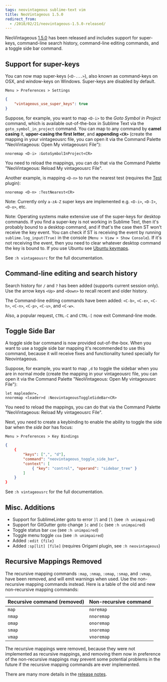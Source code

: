 ```yaml
---
tags: neovintageous sublime-text vim
title: NeoVintageous 1.5.0
redirect_from:
  - /2018/02/21/neovintageous-1.5.0-released/
---
```

NeoVintageous [1.5.0](https://github.com/NeoVintageous/NeoVintageous) has been released and includes support for super-keys, command-line search history, command-line editing commands, and a toggle side bar command.

## Support for super-keys

You can now map super-keys (`<D-...>`), also known as command-keys on OSX, and window-keys on Windows. Super-keys are disabled by default.

`Menu > Preferences > Settings`

```json
{
    "vintageous_use_super_keys": true
}
```

Suppose, for example, you want to map `<D-i>` to the *Goto Symbol in Project* command, which is available out-of-the-box in Sublime Text via the `goto_symbol_in_project` command. You can map to any command by **camel casing** it, **upper-casing the first letter**, and **appending `<CR>`** (create the mapping in your vintageousrc file, you can open it via the Command Palette "NeoVintageous: Open My vintageousrc File"):

```viml
nnoremap <D-i> :GotoSymbolInProject<CR>
```

You need to reload the mappings, you can do that via the Command Palette "NeoVintageous: Reload My vintageousrc File".

Another example, is mapping `<D-n>` to run the nearest test (requires the [Test](https://github.com/gerardroche/sublime-test) plugin):

```viml
nnoremap <D-n> :TestNearest<CR>
```

Note: Currently only `a-zA-Z` super keys are implemented e.g. `<D-i>`, `<D-I>`, `<D-o>`, etc.

Note: Operating systems make extensive use of the super-keys for desktop commands. If you find a super-key is not working in Sublime Text, then it's probably bound to a desktop command, and if that's the case then ST won't receive the key event. You can check if ST is receiving the event by running `sublime.log_input(True)` in the console (`Menu > View > Show Console`). If it's not receiving the event, then you need to clear whatever desktop command the key is bound to. If you use Ubuntu see [Ubuntu keymaps](/2018/02/17/ubuntu-keymaps).

See `:h vintageousrc` for the full documentation.

## Command-line editing and search history

Search history for `/` and `?` has been added (supports current session only). Use the arrow keys `<Up>` and `<Down>` to recall recent and older history.

The Command-line editing commands have been added: `<C-b>`, `<C-e>`, `<C-h>`, `<C-n>`, `<C-p>`, `<C-u>`, and `<C-w>`.

Also, a popular request, `CTRL-C` and `CTRL-[` now exit Command-line mode.

## Toggle Side Bar

A toggle side bar command is now provided out-of-the-box. When you want to use a toggle side bar mapping it's recommended to use this command, because it will receive fixes and functionality tuned specially for Neovintageous.

Suppose, for example, you want to map `,d` to toggle the sidebar when you are in normal mode (create the mapping in your vintageousrc file, you can open it via the Command Palette "NeoVintageous: Open My vintageousrc File"):

```viml
let mapleader=,
nnoremap <leader>d :NeovintageousToggleSideBar<CR>
```

You need to reload the mappings, you can do that via the Command Palette "NeoVintageous: Reload My vintageousrc File".

Next, you need to create a keybinding to enable the ability to toggle the side bar when the *side bar* has focus:

`Menu > Preferences > Key Bindings`

```json
{
    {
        "keys": [",", "d"],
        "command": "neovintageous_toggle_side_bar",
        "context": [
            { "key": "control", "operand": "sidebar_tree" }
        ]
    }
}
```

See `:h vintageousrc` for the full documentation.

## Misc. Additions

* Support for SublimeLinter goto to error `]l` and `[l` (see `:h unimpaired`)
* Support for GitGutter goto change `]c` and `[c` (see `:h unimpaired`)
* Toggle status bar `coe` (see `:h unimpaired`)
* Toggle menu toggle `coa` (see `:h unimpaired`)
* Added `:edit {file}`
* Added `:sp[lit] [file]` (requires Origami plugin, see `:h neovintageous`)

## Recursive Mappings Removed

The recursive mapping commands `:map`, `:nmap`, `:omap`, `:smap`, and `:vmap`, have been removed, and will emit warnings when used. Use the non-recursive mapping commands instead. Here is a table of the old and new non-recursive mapping commands:

Recursive command  (removed) | Non-recursive command
---------------------------- | ---------------------
`map` | `noremap`
`nmap` | `nnoremap`
`omap` | `onoremap`
`smap` | `snoremap`
`vmap` | `vnoremap`

The recursive mappings were removed, because they were not implemented as recursive mappings, and removing them now in preference of the non-recursive mappings may prevent some potential problems in the future if the recursive mapping commands are ever implemented.

There are many more details in the [release notes](https://github.com/NeoVintageous/NeoVintageous/releases/tag/1.5.0).
